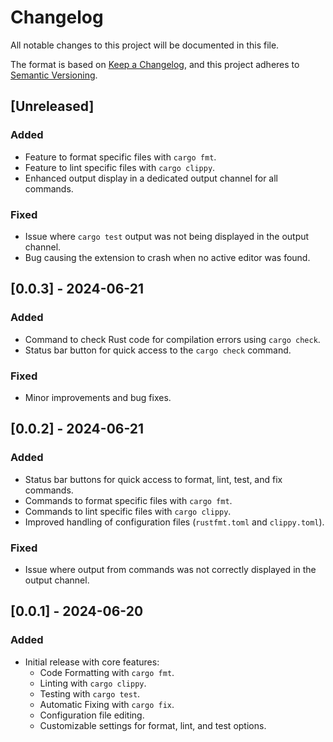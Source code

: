 # Changelog

All notable changes to this project will be documented in this file.

The format is based on [Keep a Changelog](https://keepachangelog.com/en/1.0.0/), and this project adheres to [Semantic Versioning](https://semver.org/spec/v2.0.0.html).

## [Unreleased]

### Added
- Feature to format specific files with `cargo fmt`.
- Feature to lint specific files with `cargo clippy`.
- Enhanced output display in a dedicated output channel for all commands.

### Fixed
- Issue where `cargo test` output was not being displayed in the output channel.
- Bug causing the extension to crash when no active editor was found.

## [0.0.3] - 2024-06-21

### Added
- Command to check Rust code for compilation errors using `cargo check`.
- Status bar button for quick access to the `cargo check` command.

### Fixed
- Minor improvements and bug fixes.

## [0.0.2] - 2024-06-21

### Added
- Status bar buttons for quick access to format, lint, test, and fix commands.
- Commands to format specific files with `cargo fmt`.
- Commands to lint specific files with `cargo clippy`.
- Improved handling of configuration files (`rustfmt.toml` and `clippy.toml`).

### Fixed
- Issue where output from commands was not correctly displayed in the output channel.

## [0.0.1] - 2024-06-20

### Added
- Initial release with core features:
  - Code Formatting with `cargo fmt`.
  - Linting with `cargo clippy`.
  - Testing with `cargo test`.
  - Automatic Fixing with `cargo fix`.
  - Configuration file editing.
  - Customizable settings for format, lint, and test options.
